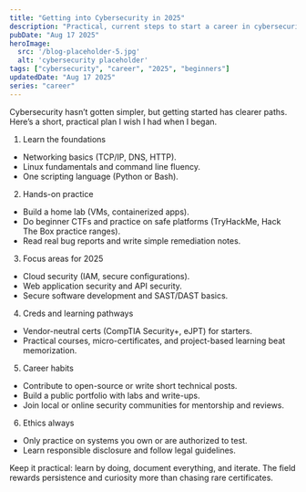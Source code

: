 ```yaml
---
title: "Getting into Cybersecurity in 2025"
description: "Practical, current steps to start a career in cybersecurity in 2025."
pubDate: "Aug 17 2025"
heroImage:
  src: '/blog-placeholder-5.jpg'
  alt: 'cybersecurity placeholder'
tags: ["cybersecurity", "career", "2025", "beginners"]
updatedDate: "Aug 17 2025"
series: "career"
---
```

Cybersecurity hasn’t gotten simpler, but getting started has clearer paths. Here’s a short, practical plan I wish I had when I began.

1) Learn the foundations
- Networking basics (TCP/IP, DNS, HTTP).
- Linux fundamentals and command line fluency.
- One scripting language (Python or Bash).

2) Hands-on practice
- Build a home lab (VMs, containerized apps).
- Do beginner CTFs and practice on safe platforms (TryHackMe, Hack The Box practice ranges).
- Read real bug reports and write simple remediation notes.

3) Focus areas for 2025
- Cloud security (IAM, secure configurations).
- Web application security and API security.
- Secure software development and SAST/DAST basics.

4) Creds and learning pathways
- Vendor-neutral certs (CompTIA Security+, eJPT) for starters.
- Practical courses, micro-certificates, and project-based learning beat memorization.

5) Career habits
- Contribute to open-source or write short technical posts.
- Build a public portfolio with labs and write-ups.
- Join local or online security communities for mentorship and reviews.

6) Ethics always
- Only practice on systems you own or are authorized to test.
- Learn responsible disclosure and follow legal guidelines.

Keep it practical: learn by doing, document everything, and iterate. The field rewards persistence and curiosity more than chasing rare certificates.